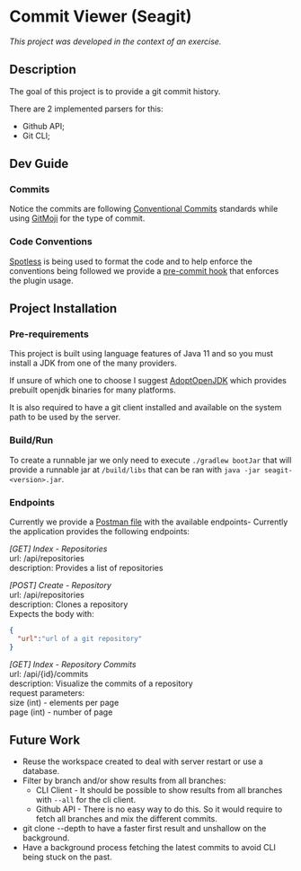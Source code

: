 # Commit Viewer (Seagit)
_This project was developed in the context of an exercise._  

## Description
The goal of this project is to provide a git commit history.  

There are 2 implemented parsers for this:
- Github API;  
- Git CLI;  
  
## Dev Guide
### Commits 
Notice the commits are following [Conventional Commits](https://www.conventionalcommits.org) standards while using [GitMoji](https://gitmoji.carloscuesta.me/) for the type of commit. 

### Code Conventions
[Spotless](https://github.com/diffplug/spotless) is being used to format the code and to help enforce the conventions being followed we provide a [pre-commit hook](/scripts/pre-commit) that enforces the plugin usage. 

## Project Installation
### Pre-requirements
This project is built using language features of Java 11 and so you must install a JDK from one of the many providers.

If unsure of which one to choose I suggest [AdoptOpenJDK](https://adoptopenjdk.net/?variant=openjdk11&jvmVariant=hotspot) which provides prebuilt openjdk binaries for many platforms.

It is also required to have a git client installed and available on the system path to be used by the server. 

### Build/Run
To create a runnable jar we only need to execute `./gradlew bootJar` that will provide a runnable jar at `/build/libs` that can be ran with `java -jar seagit-<version>.jar`.

### Endpoints
Currently we provide a [Postman file](scripts/Seagit.postman_collection.json) with the available endpoints-
Currently the application provides the following endpoints:  
  
*\[GET] Index - Repositories*  
url: /api/repositories  
description: Provides a list of repositories     
   
*\[POST] Create - Repository*  
url: /api/repositories  
description: Clones a repository  
Expects the body with:  
```json
{
  "url":"url of a git repository"
}
``` 

*\[GET] Index -  Repository Commits*  
url: /api/{id}/commits  
description: Visualize the commits of a repository  
request parameters:  
size (int) - elements per page  
page (int) - number of page  

## Future Work

- Reuse the workspace created to deal with server restart or use a database.  
- Filter by branch and/or show results from all branches:  
  - CLI Client - It should be possible to show results from all branches with `--all` for the cli client.  
  - Github API - There is no easy way to do this. So it would require to fetch all branches and mix the different commits.  
- git clone --depth to have a faster first result and unshallow on the background.  
- Have a background process fetching the latest commits to avoid CLI being stuck on the past.  

